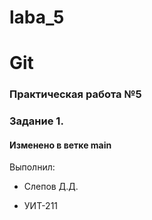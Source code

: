 # laba_5

# Git
### Практическая работа №5 
### Задание 1.
#### Изменено в ветке main

Выполнил:
*	Слепов Д.Д.

*	УИТ-211
